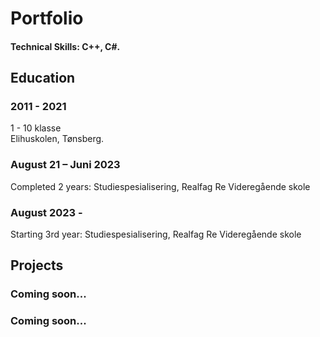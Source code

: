 # Portfolio

#### Technical Skills: C++, C#.


## Education
### 2011 - 2021
 1 - 10 klasse  
Elihuskolen, Tønsberg. 

### August 21 – Juni 2023  
Completed 2 years: Studiespesialisering, Realfag 
Re Videregående skole  

### August 2023 - 
Starting 3rd year: Studiespesialisering, Realfag 
Re Videregående skole 


## Projects
### Coming soon...
### Coming soon...
